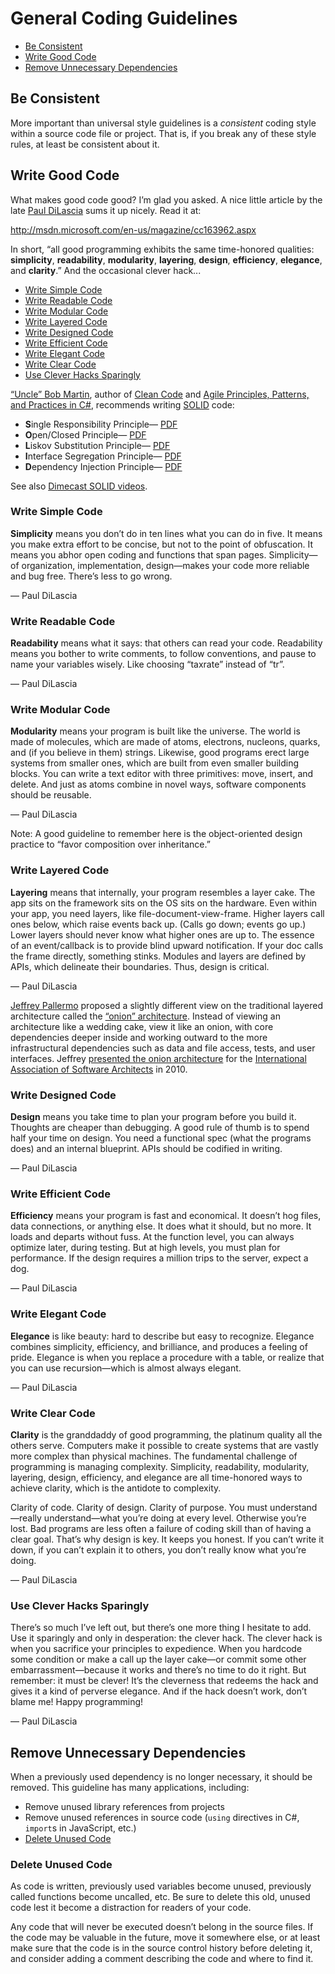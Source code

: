 # General Coding Guidelines

* [Be Consistent](#be-consistent)
* [Write Good Code](#write-good-code)
* [Remove Unnecessary Dependencies](#remove-unnecessary-dependencies)

## Be Consistent

More important than universal style guidelines is a *consistent* coding style within a source code file or project. That is, if you break any of these style rules, at least be consistent about it.


## Write Good Code

What makes good code good? I’m glad you asked. A nice little article by the late [Paul DiLascia](http://en.wikipedia.org/wiki/Paul_Dilascia) sums it up nicely. Read it at:

http://msdn.microsoft.com/en-us/magazine/cc163962.aspx

In short, “all good programming exhibits the same time-honored qualities: **simplicity**, **readability**, **modularity**, **layering**, **design**, **efficiency**, **elegance**, and **clarity**.” And the occasional clever hack...

* [Write Simple Code](#write-simple-code)
* [Write Readable Code](#write-readable-code)
* [Write Modular Code](#write-modular-code)
* [Write Layered Code](#write-layered-code)
* [Write Designed Code](#write-designed-code)
* [Write Efficient Code](#write-efficient-code)
* [Write Elegant Code](#write-elegant-code)
* [Write Clear Code](#write-clear-code)
* [Use Clever Hacks Sparingly](#use-clever-hacks-sparingly)

[“Uncle” Bob Martin](http://butunclebob.com/), author of [Clean Code](http://www.amazon.com/Clean-Code-Handbook-Software-Craftsmanship/dp/0132350882/) and [Agile Principles, Patterns, and Practices in C#](http://www.amazon.com/Agile-Principles-Patterns-Practices-C/dp/0131857258/), recommends writing [SOLID](http://www.lostechies.com/blogs/chad_myers/archive/2008/03/07/pablo-s-topic-of-the-month-march-solid-principles.aspx) code:

* **S**ingle Responsibility Principle— [PDF](https://drive.google.com/file/d/0ByOwmqah_nuGNHEtcU5OekdDMkk/view)
* **O**pen/Closed Principle— [PDF](https://drive.google.com/file/d/0BwhCYaYDn8EgN2M5MTkwM2EtNWFkZC00ZTI3LWFjZTUtNTFhZGZiYmUzODc1/view)
* **L**iskov Substitution Principle— [PDF](https://drive.google.com/file/d/0BwhCYaYDn8EgNzAzZjA5ZmItNjU3NS00MzQ5LTkwYjMtMDJhNDU5ZTM0MTlh/view)
* **I**nterface Segregation Principle— [PDF](https://drive.google.com/file/d/0BwhCYaYDn8EgOTViYjJhYzMtMzYxMC00MzFjLWJjMzYtOGJiMDc5N2JkYmJi/view)
* **D**ependency Injection Principle— [PDF](https://drive.google.com/file/d/0BwhCYaYDn8EgMjdlMWIzNGUtZTQ0NC00ZjQ5LTkwYzQtZjRhMDRlNTQ3ZGMz/view)

See also [Dimecast SOLID videos](https://www.youtube.com/playlist?list=PLbJwoU-LyMclDU2ZFgwdVfu24XwKkP4g4).


### Write Simple Code

**Simplicity** means you don’t do in ten lines what you can do in five. It means you make extra effort to be concise, but not to the point of obfuscation. It means you abhor open coding and functions that span pages. Simplicity—of organization, implementation, design—makes your code more reliable and bug free. There’s less to go wrong.

— Paul DiLascia


### Write Readable Code

**Readability** means what it says: that others can read your code. Readability means you bother to write comments, to follow conventions, and pause to name your variables wisely. Like choosing “taxrate” instead of “tr”.

— Paul DiLascia


### Write Modular Code

**Modularity** means your program is built like the universe. The world is made of molecules, which are made of atoms, electrons, nucleons, quarks, and (if you believe in them) strings. Likewise, good programs erect large systems from smaller ones, which are built from even smaller building blocks. You can write a text editor with three primitives: move, insert, and delete. And just as atoms combine in novel ways, software components should be reusable.

— Paul DiLascia

Note: A good guideline to remember here is the object-oriented design practice to “favor composition over inheritance.”


### Write Layered Code

**Layering** means that internally, your program resembles a layer cake. The app sits on the framework sits on the OS sits on the hardware. Even within your app, you need layers, like file-document-view-frame. Higher layers call ones below, which raise events back up. (Calls go down; events go up.) Lower layers should never know what higher ones are up to. The essence of an event/callback is to provide blind upward notification. If your doc calls the frame directly, something stinks. Modules and layers are defined by APIs, which delineate their boundaries. Thus, design is critical.

— Paul DiLascia

[Jeffrey Pallermo](http://jeffreypalermo.com/) proposed a slightly different view on the traditional layered architecture called the [“onion” architecture](http://jeffreypalermo.com/blog/the-onion-architecture-part-1/). Instead of viewing an architecture like a wedding cake, view it like an onion, with core dependencies deeper inside and working outward to the more infrastructural dependencies such as data and file access, tests, and user interfaces. Jeffrey [presented the onion architecture](http://jeffreypalermo.com/blog/architecture-analysis-onion-architecture-webcast/) for the [International Association of Software Architects](http://www.iasahome.org/web/home/home) in 2010.


### Write Designed Code

**Design** means you take time to plan your program before you build it. Thoughts are cheaper than debugging. A good rule of thumb is to spend half your time on design. You need a functional spec (what the programs does) and an internal blueprint. APIs should be codified in writing.

— Paul DiLascia

### Write Efficient Code

**Efficiency** means your program is fast and economical. It doesn’t hog files, data connections, or anything else. It does what it should, but no more. It loads and departs without fuss. At the function level, you can always optimize later, during testing. But at high levels, you must plan for performance. If the design requires a million trips to the server, expect a dog.

— Paul DiLascia


### Write Elegant Code

**Elegance** is like beauty: hard to describe but easy to recognize. Elegance combines simplicity, efficiency, and brilliance, and produces a feeling of pride. Elegance is when you replace a procedure with a table, or realize that you can use recursion—which is almost always elegant.

— Paul DiLascia


### Write Clear Code

**Clarity** is the granddaddy of good programming, the platinum quality all the others serve. Computers make it possible to create systems that are vastly more complex than physical machines. The fundamental challenge of programming is managing complexity. Simplicity, readability, modularity, layering, design, efficiency, and elegance are all time-honored ways to achieve clarity, which is the antidote to complexity.

Clarity of code. Clarity of design. Clarity of purpose. You must understand—really understand—what you’re doing at every level. Otherwise you’re lost. Bad programs are less often a failure of coding skill than of having a clear goal. That’s why design is key. It keeps you honest. If you can’t write it down, if you can’t explain it to others, you don’t really know what you’re doing.

— Paul DiLascia


### Use Clever Hacks Sparingly

There’s so much I’ve left out, but there’s one more thing I hesitate to add. Use it sparingly and only in desperation: the clever hack. The clever hack is when you sacrifice your principles to expedience. When you hardcode some condition or make a call up the layer cake—or commit some other embarrassment—because it works and there’s no time to do it right. But remember: it must be clever! It’s the cleverness that redeems the hack and gives it a kind of perverse elegance. And if the hack doesn’t work, don’t blame me! Happy programming!

— Paul DiLascia


## Remove Unnecessary Dependencies

When a previously used dependency is no longer necessary, it should be removed. This guideline has many applications, including:

* Remove unused library references from projects
* Remove unused references in source code (`using` directives in C#, `import`s in JavaScript, etc.)
* [Delete Unused Code](#delete-unused-code)

### Delete Unused Code

As code is written, previously used variables become unused, previously called functions become uncalled, etc. Be sure to delete this old, unused code lest it become a distraction for readers of your code.

Any code that will never be executed doesn’t belong in the source files. If the code may be valuable in the future, move it somewhere else, or at least make sure that the code is in the source control history before deleting it, and consider adding a comment describing the code and where to find it.
